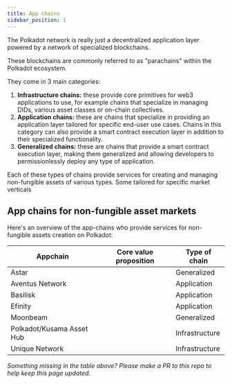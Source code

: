```yaml
---
title: App chains
sidebar_position: 1
---
```


The Polkadot network is really just a decentralized application layer powered by a network of specialized blockchains.

These blockchains are commonly referred to as "parachains" within the Polkadot ecosystem.

They come in 3 main categories:

1. **Infrastructure chains:** these provide core primitives for web3 applications to use, for example chains that specialize in managing DIDs, various asset classes or on-chain collectives.
2. **Application chains:** these are chains that specialize in providing an application layer tailored for specific end-user use cases. Chains in this category can also provide a smart contract execution layer in addition to their specialized functionality.
3. **Generalized chains:** these are chains that provide a smart contract execution layer, making them generalized and allowing developers to permissionlessly deploy any type of application.

Each of these types of chains provide services for creating and managing non-fungible assets of various types.
Some tailored for specific market verticals

## App chains for non-fungible asset markets

Here's an overview of the app-chains who provide services for non-fungible assets creation on Polkadot:

| Appchain       | Core value proposition | Type of chain |
| -------------- | ----------- | ------------------------ |
| Astar          |             | Generalized
| Aventus Network |            | Application
| Basilisk       |             | Application 
| Efinity        |             | Application
| Moonbeam       |             | Generalized
| Polkadot/Kusama Asset Hub |   | Infrastructure
| Unique Network |              | Infrastructure

*Something missing in the table above? Please make a PR to this repo to help keep this page updated.*